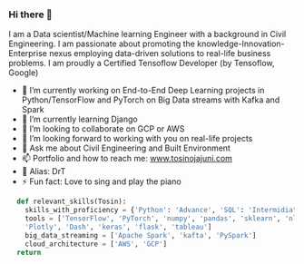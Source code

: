 ### Hi there 👋
I am a Data scientist/Machine learning Engineer with a background in Civil Engineering. I am passionate about promoting the knowledge-Innovation-Enterprise nexus employing data-driven solutions to real-life business problems. I am proudly a Certified Tensoflow Developer (by Tensoflow, Google)

- 🔭 I’m currently working on End-to-End Deep Learning projects in Python/TensorFlow and PyTorch on Big Data streams with Kafka and Spark
- 🌱 I’m currently learning Django 
- 👯 I’m looking to collaborate on GCP or AWS
- 🤔 I’m looking forward to working with you on real-life projects
- 💬 Ask me about Civil Engineering and Built Environment
- 📫 Portfolio and how to reach me: www.tosinojajuni.com
- 🤔 Alias: DrT
- ⚡ Fun fact: Love to sing and play the piano

``` python
  def relevant_skills(Tosin):
    skills_with_proficiency = {'Python': 'Advance', 'SQL': 'Intermidiate', 'ML_DL': 'Advance', 'HTML & CSS': 'Intermediate'}
    tools = ['TensorFlow', 'PyTorch', 'numpy', 'pandas', 'sklearn', 'nltk', 'matplotlib', 'seaborn', 
    'Plotly', 'Dash', 'keras', 'flask', 'tableau']
    big_data_streaming = ['Apache Spark', 'kafta', 'PySpark']
    cloud_architecture = ['AWS', 'GCP']
  return 
```
